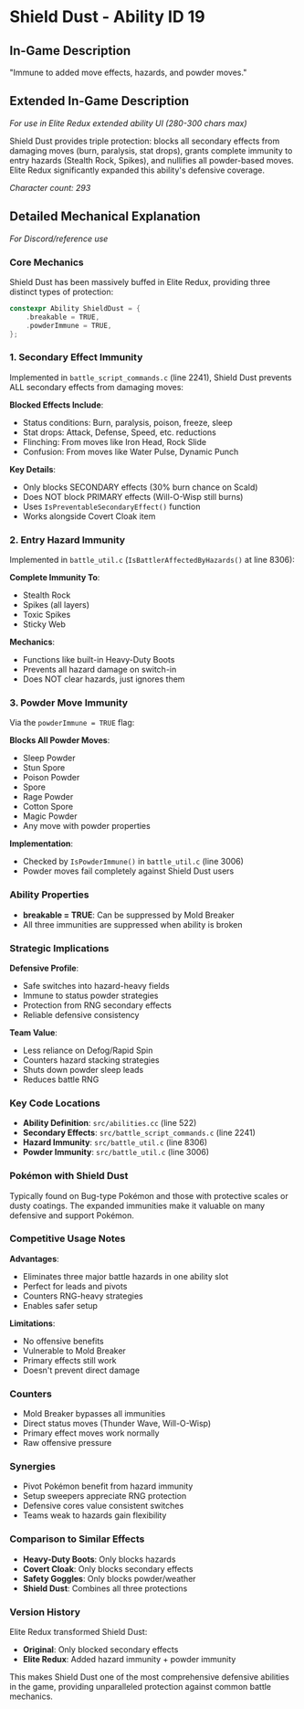 # Shield Dust - Ability ID 19

## In-Game Description
"Immune to added move effects, hazards, and powder moves."

## Extended In-Game Description
*For use in Elite Redux extended ability UI (280-300 chars max)*

Shield Dust provides triple protection: blocks all secondary effects from damaging moves (burn, paralysis, stat drops), grants complete immunity to entry hazards (Stealth Rock, Spikes), and nullifies all powder-based moves. Elite Redux significantly expanded this ability's defensive coverage.

*Character count: 293*

## Detailed Mechanical Explanation
*For Discord/reference use*

### Core Mechanics
Shield Dust has been massively buffed in Elite Redux, providing three distinct types of protection:

```c
constexpr Ability ShieldDust = {
    .breakable = TRUE,
    .powderImmune = TRUE,
};
```

### 1. Secondary Effect Immunity

Implemented in `battle_script_commands.c` (line 2241), Shield Dust prevents ALL secondary effects from damaging moves:

**Blocked Effects Include**:
- Status conditions: Burn, paralysis, poison, freeze, sleep
- Stat drops: Attack, Defense, Speed, etc. reductions
- Flinching: From moves like Iron Head, Rock Slide
- Confusion: From moves like Water Pulse, Dynamic Punch

**Key Details**:
- Only blocks SECONDARY effects (30% burn chance on Scald)
- Does NOT block PRIMARY effects (Will-O-Wisp still burns)
- Uses `IsPreventableSecondaryEffect()` function
- Works alongside Covert Cloak item

### 2. Entry Hazard Immunity

Implemented in `battle_util.c` (`IsBattlerAffectedByHazards()` at line 8306):

**Complete Immunity To**:
- Stealth Rock
- Spikes (all layers)
- Toxic Spikes
- Sticky Web

**Mechanics**:
- Functions like built-in Heavy-Duty Boots
- Prevents all hazard damage on switch-in
- Does NOT clear hazards, just ignores them

### 3. Powder Move Immunity

Via the `powderImmune = TRUE` flag:

**Blocks All Powder Moves**:
- Sleep Powder
- Stun Spore  
- Poison Powder
- Spore
- Rage Powder
- Cotton Spore
- Magic Powder
- Any move with powder properties

**Implementation**:
- Checked by `IsPowderImmune()` in `battle_util.c` (line 3006)
- Powder moves fail completely against Shield Dust users

### Ability Properties
- **breakable = TRUE**: Can be suppressed by Mold Breaker
- All three immunities are suppressed when ability is broken

### Strategic Implications

**Defensive Profile**:
- Safe switches into hazard-heavy fields
- Immune to status powder strategies
- Protection from RNG secondary effects
- Reliable defensive consistency

**Team Value**:
- Less reliance on Defog/Rapid Spin
- Counters hazard stacking strategies
- Shuts down powder sleep leads
- Reduces battle RNG

### Key Code Locations
- **Ability Definition**: `src/abilities.cc` (line 522)
- **Secondary Effects**: `src/battle_script_commands.c` (line 2241)
- **Hazard Immunity**: `src/battle_util.c` (line 8306)
- **Powder Immunity**: `src/battle_util.c` (line 3006)

### Pokémon with Shield Dust
Typically found on Bug-type Pokémon and those with protective scales or dusty coatings. The expanded immunities make it valuable on many defensive and support Pokémon.

### Competitive Usage Notes

**Advantages**:
- Eliminates three major battle hazards in one ability slot
- Perfect for leads and pivots
- Counters RNG-heavy strategies
- Enables safer setup

**Limitations**:
- No offensive benefits
- Vulnerable to Mold Breaker
- Primary effects still work
- Doesn't prevent direct damage

### Counters
- Mold Breaker bypasses all immunities
- Direct status moves (Thunder Wave, Will-O-Wisp)
- Primary effect moves work normally
- Raw offensive pressure

### Synergies
- Pivot Pokémon benefit from hazard immunity
- Setup sweepers appreciate RNG protection
- Defensive cores value consistent switches
- Teams weak to hazards gain flexibility

### Comparison to Similar Effects
- **Heavy-Duty Boots**: Only blocks hazards
- **Covert Cloak**: Only blocks secondary effects
- **Safety Goggles**: Only blocks powder/weather
- **Shield Dust**: Combines all three protections

### Version History
Elite Redux transformed Shield Dust:
- **Original**: Only blocked secondary effects
- **Elite Redux**: Added hazard immunity + powder immunity

This makes Shield Dust one of the most comprehensive defensive abilities in the game, providing unparalleled protection against common battle mechanics.